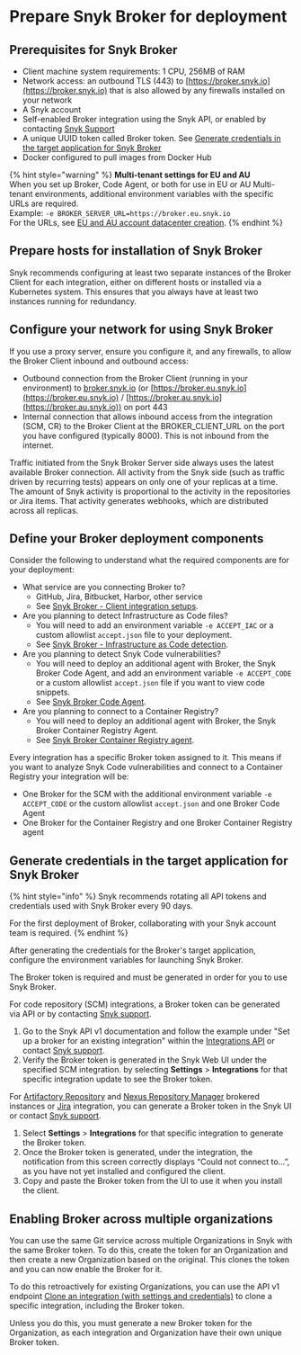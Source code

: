 # Prepare Snyk Broker for deployment

## Prerequisites for Snyk Broker

* Client machine system requirements: 1 CPU, 256MB of RAM
* Network access: an outbound TLS (443) to [https://broker.snyk.io](https://broker.snyk.io) that is also allowed by any firewalls installed on your network
* A Snyk account
* Self-enabled Broker integration using the Snyk API, or enabled by contacting [Snyk Support](https://support.snyk.io/hc/en-us)
* A unique UUID token called Broker token. See [Generate credentials in the target application for Snyk Broker](prepare-snyk-broker-for-deployment.md#generate-credentials-in-the-target-application-for-snyk-broker)
* Docker configured to pull images from Docker Hub

{% hint style="warning" %}
**Multi-tenant settings for EU and AU**\
When you set up Broker, Code Agent, or both for use in EU or AU Multi-tenant environments, additional environment variables with the specific URLs are required.\
Example: `-e BROKER_SERVER_URL=https://broker.eu.snyk.io`\
For the URLs, see [EU and AU account datacenter creation](https://docs.snyk.io/snyk-processes/data-residency-at-snyk#eu-and-au-datacenter-account-creation).
{% endhint %}

## Prepare hosts for installation of Snyk Broker

Snyk recommends configuring at least two separate instances of the Broker Client for each integration, either on different hosts or installed via a Kubernetes system. This ensures that you always have at least two instances running for redundancy.

## Configure your network for using Snyk Broker

If you use a proxy server, ensure you configure it, and any firewalls, to allow the Broker Client inbound and outbound access:

* Outbound connection from the Broker Client (running in your environment) to [broker.snyk.io](https://broker.snyk.io) (or [https://broker.eu.snyk.io](https://broker.eu.snyk.io) / [https://broker.au.snyk.io](https://broker.au.snyk.io)) on port 443
* Internal connection that allows inbound access from the integration (SCM, CR) to the Broker Client at the BROKER\_CLIENT\_URL on the port you have configured (typically 8000). This is not inbound from the internet.

Traffic initiated from the Snyk Broker Server side always uses the latest available Broker connection. All activity from the Snyk side (such as traffic driven by recurring tests) appears on only one of your replicas at a time. The amount of Snyk activity is proportional to the activity in the repositories or Jira items. That activity generates webhooks, which are distributed across all replicas.

## **Define your Broker deployment components**

Consider the following to understand what the required components are for your deployment:

* What service are you connecting Broker to?
  * GitHub, Jira, Bitbucket, Harbor, other service
  * See [Snyk Broker - Client integration setups](snyk-broker-set-up-examples/).
* Are you planning to detect Infrastructure as Code files?
  * You will need to add an environment variable `-e ACCEPT_IAC` or a custom allowlist `accept.json` file to your deployment.
  * See [Snyk Broker - Infrastructure as Code detection](snyk-broker-infrastructure-as-code-detection/).
* Are you planning to detect Snyk Code vulnerabilities?
  * You will need to deploy an additional agent with Broker, the Snyk Broker Code Agent, and add an environment variable `-e ACCEPT_CODE` or a custom allowlist `accept.json` file if you want to view code snippets.
  * See [Snyk Broker Code Agent](snyk-broker-code-agent/).
* Are you planning to connect to a Container Registry?
  * You will need to deploy an additional agent with Broker, the Snyk Broker Container Registry Agent.
  * See [Snyk Broker Container Registry agent](snyk-broker-container-registry-agent/).

Every integration has a specific Broker token assigned to it. This means if you want to analyze Snyk Code vulnerabilities and connect to a Container Registry your integration will be:

* One Broker for the SCM with the additional environment variable `-e ACCEPT_CODE` or the custom allowlist `accept.json` and one Broker Code Agent
* One Broker for the Container Registry and one Broker Container Registry agent

## Generate credentials in the target application for Snyk Broker

{% hint style="info" %}
Snyk recommends rotating all API tokens and credentials used with Snyk Broker every 90 days.

For the first deployment of Broker, collaborating with your Snyk account team is required.
{% endhint %}

After generating the credentials for the Broker's target application, configure the environment variables for launching Snyk Broker.

The Broker token is required and must be generated in order for you to use Snyk Broker.

For code repository (SCM) integrations, a Broker token can be generated via API or by contacting [Snyk support](https://support.snyk.io/hc/en-us/requests/new).

1. Go to the Snyk API v1 documentation and follow the example under "Set up a broker for an existing integration" within the [Integrations API](https://snyk.docs.apiary.io/#reference/integrations/integration/update-existing-integration) or contact [Snyk support](https://support.snyk.io/hc/en-us/requests/new).
2. Verify the Broker token is generated in the Snyk Web UI under the specified SCM integration. by selecting **Settings** > **Integrations** for that specific integration update to see the Broker token.

For [Artifactory Repository](../../integrations/private-registry-integrations/artifactory-repository-setup.md) and [Nexus Repository Manager](../../integrations/private-registry-integrations/nexus-repo-manager-setup.md) brokered instances or [Jira](snyk-broker-set-up-examples/setup-broker-with-jira.md) integration, you can generate a Broker token in the Snyk UI or contact [Snyk support](https://support.snyk.io/hc/en-us/requests/new).

1. Select **Settings** > **Integrations** for that specific integration to generate the Broker token.
2. Once the Broker token is generated, under the integration, the notification from this screen correctly displays “Could not connect to…”, as you have not yet installed and configured the client.
3. Copy and paste the Broker token from the UI to use it when you install the client.

## Enabling Broker across multiple organizations

You can use the same Git service across multiple Organizations in Snyk with the same Broker token. To do this, create the token for an Organization and then create a new Organization based on the original. This clones the token and you can now enable the Broker for it.

To do this retroactively for existing Organizations, you can use the API v1 endpoint [Clone an integration (with settings and credentials)](https://snyk.docs.apiary.io/#reference/integrations/integration-cloning) to clone a specific integration, including the Broker token.

Unless you do this, you must generate a new Broker token for the Organization, as each integration and Organization have their own unique Broker token.
